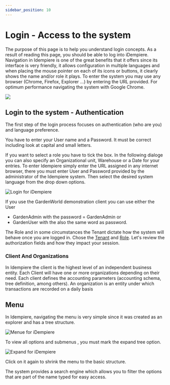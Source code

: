 ```yaml
---
sidebar_position: 10
---
```


# Login - Access to the system

The purpose of this page is to help you understand login concepts. As a result of reading this page, you should be able to log into iDempiere.
Navigation in Idempiere is one of the great benefits that it offers since its interface is very
friendly, it allows configuration in multiple languages and when placing the mouse pointer
on each of its icons or buttons, it clearly shows the name and/or role it plays. To enter the
system you may use any browser (Chrome, Firefox, Explorer ...) by entering the URL
provided. For optimum performance navigating the system with Google Chrome.

![](https://holocron.so/uploads/831dbe53-image.png)

## Login to the system - Authentication

The first step of the login process focuses on authentication (who are you) and language preference.

You have to enter your User name and a Password. It must be correct including look at capital and small letters.

If you want to select a role you have to tick the box. In the following dialoge you can also specify an Organizational unit, Warehouse or a Date for your entries.
To enter Idempiere simply enter the URL assigned in any internet browser,
there you must enter User and Password provided by the administrator of the Idempiere
system. Then select the desired system language from the drop down options.

![Login for iDempiere](./PNGs/Login.png)

If you use the GardenWorld demonstration client you can use either
the User

- GardenAdmin with the password = GardenAdmin or
- GardenUser with the also the same word as password.

The Role and in some circumstances the Tenant dictate how the system will behave once you are logged in. Chose the [Tenant](vocabulary#tenant) and [Role](vocabulary#role). Let's review the authorization fields and how they impact your session.

### Client And Organizations

In Idempiere the client is the highest level of an independent business entity.
Each Client will have one or more organizations depending on their need.
Each client defines the accounting parameters (accounting schema, tree definition,
among others).
An organization is an entity under which transactions are recorded on a daily basis

## Menu

In Idempiere, navigating the menu is very simple since it was created as an explorer and
has a tree structure.

![Menue for iDempiere](./PNGs/Menue.png)

To view all options and submenus , you must mark the expand tree option.

![Expand for iDempiere](./PNGs/Expand.png)

Click on it again to shrink the menu to the basic structure.

The system provides a search engine which allows you to filter the options that are part of
the name typed for easy access.